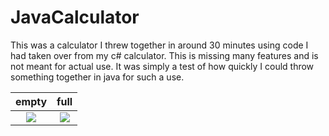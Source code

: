 # JavaCalculator
This was a calculator I threw together in around 30 minutes using code I had taken over from my c# calculator. 
This is missing many features and is not meant for actual use. 
It was simply a test of how quickly I could throw something together in java for such a use. 


| empty | full |
| :----: | :------------: |
|![][emptyImage]|![][fullImage]|

[emptyImage]: ./Calculator55Java/images/calculatorEmpty.png
[fullImage]: ./Calculator55Java/images/calculatorFull.png

